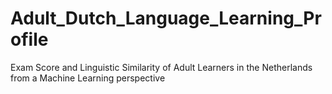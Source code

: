 # Adult_Dutch_Language_Learning_Profile
Exam Score and Linguistic Similarity of Adult Learners in the Netherlands from a Machine Learning perspective

